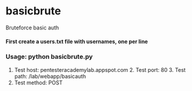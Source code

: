 # basicbrute
Bruteforce basic auth
#### First create a users.txt file with usernames, one per line
### Usage: python basicbrute.py

1. Test host: pentesteracademylab.appspot.com
2. Test port: 80
3. Test path: /lab/webapp/basicauth
4. Test method: POST
